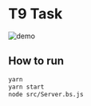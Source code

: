# T9 Task

![demo](https://raw.githubusercontent.com/superlaziness/t9/master/demo.gif)

## How to run
```sh
yarn
yarn start
node src/Server.bs.js
```
